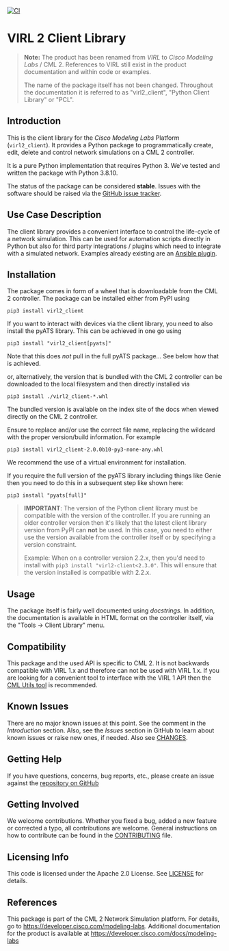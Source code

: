 [![CI](https://github.com/CiscoDevNet/virl2-client/actions/workflows/main.yml/badge.svg)](https://github.com/CiscoDevNet/virl2-client/actions/workflows/main.yml)

# VIRL 2 Client Library

> **Note:** The product has been renamed from *VIRL* to *Cisco Modeling Labs* /
> CML 2.  References to VIRL still exist in the product documentation and within
> code or examples.
>
> The name of the package itself has not been changed.  Throughout the
> documentation it is referred to as "virl2_client",  "Python Client Library" or
> "PCL".

## Introduction

This is the client library for the *Cisco Modeling Labs* Platform
(`virl2_client`). It provides a Python package to programmatically create,
edit, delete and control network simulations on a CML 2 controller.

It is a pure Python implementation that requires Python 3. We've tested and
written the package with Python 3.8.10.

The status of the package can be considered **stable**.  Issues with the
software should be raised via the [GitHub issue
tracker](https://github.com/CiscoDevNet/virl2-client/issues).

## Use Case Description

The client library provides a convenient interface to control the life-cycle of
a network simulation. This can be used for automation scripts directly in
Python but also for third party integrations / plugins which need to integrate
with a simulated network. Examples already existing are an [Ansible
plugin](https://github.com/CiscoDevNet/ansible-virl).

## Installation

The package comes in form of a wheel that is downloadable from the CML
2 controller. The package can be installed either from PyPI using

    pip3 install virl2_client

If you want to interact with devices via the client library, you need to
also install the pyATS library. This can be achieved in one go using

```
pip3 install "virl2_client[pyats]"
```

Note that this does *not* pull in the full pyATS package... See below how that is achieved.

or, alternatively, the version that is bundled with the CML 2 controller can
be downloaded to the local filesystem and then directly installed via

    pip3 install ./virl2_client-*.whl

The bundled version is available on the index site of the docs when viewed
directly on the CML 2 controller.

Ensure to replace and/or use the correct file name, replacing the wildcard with the
proper version/build information. For example

    pip3 install virl2_client-2.0.0b10-py3-none-any.whl

We recommend the use of a virtual environment for installation.

If you require the full version of the pyATS library including things like Genie
then you need to do this in a subsequent step like shown here:

    pip3 install "pyats[full]"

> **IMPORTANT**: The version of the Python client library  must be compatible
> with the version of the controller.  If you are running an older controller
> version then it's likely that the latest client library version from PyPI can
> **not** be used.  In this case, you need to either use the version available
> from the controller itself or by specifying a version constraint.
>
> Example: When on a controller version 2.2.x, then you'd need to install with
> `pip3 install "virl2-client<2.3.0"`. This will ensure that the version
> installed is compatible with 2.2.x.

## Usage

The package itself is fairly well documented using *docstrings*. In addition, the
documentation is available in HTML format on the controller itself, via the
"Tools -> Client Library" menu.

## Compatibility

This package and the used API is specific to CML 2. It is not
backwards compatible with VIRL 1.x and therefore can not be used with VIRL
1.x. If you are looking for a convenient tool to interface with the VIRL 1 API
then the [CML Utils tool](https://github.com/CiscoDevNet/virlutils) is
recommended.

## Known Issues

There are no major known issues at this point. See the comment in the *Introduction*
section.  Also, see the *Issues* section in GitHub to learn about known issues or raise new ones, if needed.  Also see [CHANGES](CHANGES.md).

## Getting Help

If you have questions, concerns, bug reports, etc., please create an issue
against the [repository on
GitHub](https://github.com/CiscoDevNet/virl2-client/)

## Getting Involved

We welcome contributions. Whether you fixed a bug, added a new feature or
corrected a typo, all contributions are welcome. General instructions on how to
contribute can be found in the [CONTRIBUTING](CONTRIBUTING.md) file.

## Licensing Info

This code is licensed under the Apache 2.0 License. See [LICENSE](LICENSE) for
details.

## References

This package is part of the CML 2 Network Simulation platform. For details, go
to <https://developer.cisco.com/modeling-labs>. Additional documentation for the
product is available at <https://developer.cisco.com/docs/modeling-labs>
